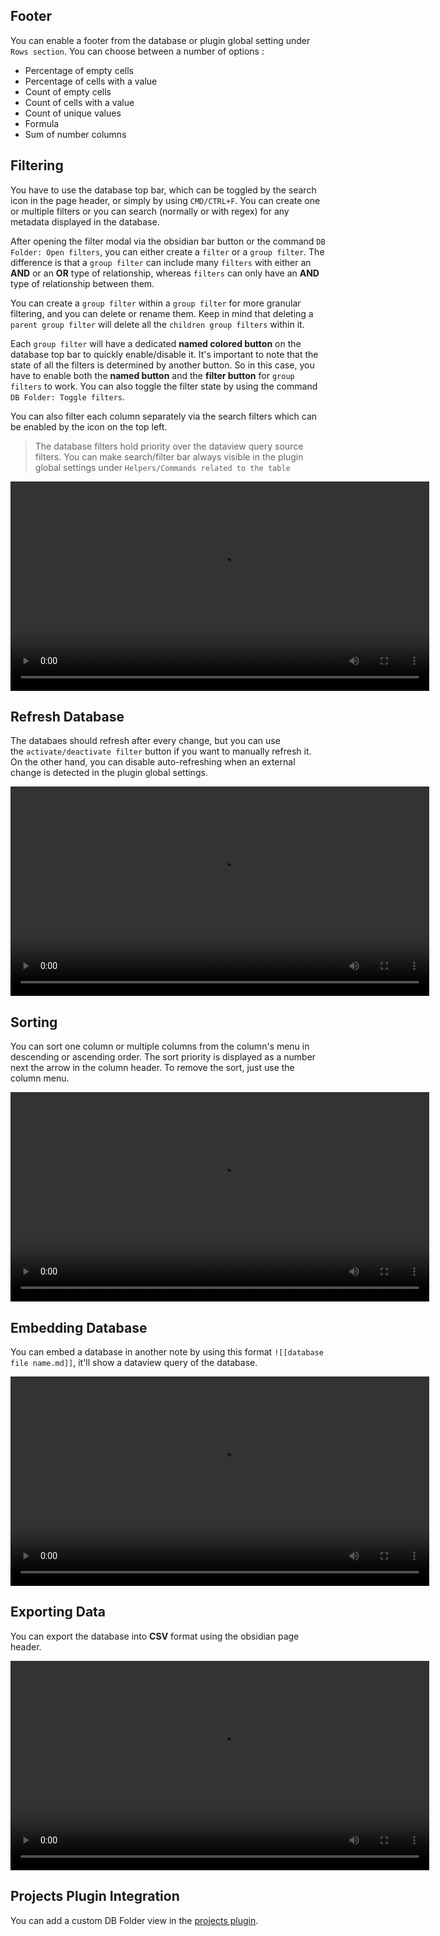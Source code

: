 ## Footer

You can enable a footer from the database or plugin global setting under `Rows section`. You can choose between a number of options :

-   Percentage of empty cells
-   Percentage of cells with a value
-   Count of empty cells
-   Count of cells with a value
-   Count of unique values
-   Formula
-   Sum of number columns

## Filtering

You have to use the database top bar, which can be toggled by the search icon in the page header, or simply by using `CMD/CTRL+F`. You can create one or multiple filters or you can search (normally or with regex) for any metadata displayed in the database.

After opening the filter modal via the obsidian bar button or the command `DB Folder: Open filters`, you can either create a `filter` or a `group filter`. The difference is that a `group filter` can include many `filters` with either an **AND** or an **OR** type of relationship, whereas `filters` can only have an **AND** type of relationship between them.

You can create a `group filter` within a `group filter` for more granular filtering, and you can delete or rename them. Keep in mind that deleting a `parent group filter` will delete all the `children group filters` within it.

Each `group filter` will have a dedicated **named colored button** on the database top bar to quickly enable/disable it. It's important to note that the state of all the filters is determined by another button. So in this case, you have to enable both the **named button** and the **filter button** for `group filters` to work. You can also toggle the filter state by using the command `DB Folder: Toggle filters`.

You can also filter each column separately via the search filters which can be enabled by the icon on the top left.

> The database filters hold priority over the dataview query source filters.
> You can make search/filter bar always visible in the plugin global settings under `Helpers/Commands related to the table`

<video  width="670" controls>
  <source src="https://user-images.githubusercontent.com/38974541/197636117-9268cbbe-fcb4-464e-9840-4c966e503589.mov" type="video/mp4">
</video>

## Refresh Database

The databaes should refresh after every change, but you can use the `activate/deactivate filter` button if you want to manually refresh it. On the other hand, you can disable auto-refreshing when an external change is detected in the plugin global settings.

<video  width="670" controls>
  <source src="https://user-images.githubusercontent.com/38974541/197636392-0c1c17fa-8f21-47dc-8c1f-887ca96d4bab.mov" type="video/mp4">
</video>

## Sorting

You can sort one column or multiple columns from the column's menu in descending or ascending order. The sort priority is displayed as a number next the arrow in the column header. To remove the sort, just use the column menu.

<video  width="670" controls>
  <source src="https://user-images.githubusercontent.com/38974541/197636458-e322e245-3efa-4261-9578-58ff2eee4ad8.mov" type="video/mp4">
</video>

## Embedding Database

You can embed a database in another note by using this format `![[database file name.md]]`, it'll show a dataview query of the database.

<video  width="670" controls>
  <source src="https://user-images.githubusercontent.com/38974541/197635963-e29dc482-09b0-4994-b861-ac57c85a583b.mov" type="video/mp4">
</video>

## Exporting Data

You can export the database into **CSV** format using the obsidian page header.

<video  width="670" controls>
  <source src="https://user-images.githubusercontent.com/38974541/197636017-c4a1d9df-75c1-437e-924f-23d444658fb5.mov" type="video/mp4">
</video>

## Projects Plugin Integration

You can add a custom DB Folder view in the [projects plugin](https://github.com/marcusolsson/obsidian-projects).
